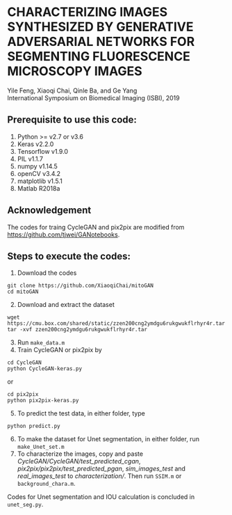 # CHARACTERIZING IMAGES SYNTHESIZED BY GENERATIVE ADVERSARIAL NETWORKS FOR SEGMENTING FLUORESCENCE MICROSCOPY IMAGES
Yile Feng, Xiaoqi Chai, Qinle Ba, and Ge Yang  
International Symposium on Biomedical Imaging (ISBI), 2019

## Prerequisite to use this code:
1. Python >= v2.7 or v3.6
2. Keras v2.2.0
3. Tensorflow v1.9.0
4. PIL v1.1.7
5. numpy v1.14.5
6. openCV v3.4.2
7. matplotlib v1.5.1
8. Matlab R2018a

## Acknowledgement
The codes for traing CycleGAN and pix2pix are modified from https://github.com/tjwei/GANotebooks.

## Steps to execute the codes:
1. Download the codes
```
git clone https://github.com/XiaoqiChai/mitoGAN
cd mitoGAN
```
2. Download and extract the dataset 
```
wget https://cmu.box.com/shared/static/zzen200cng2ymdgu6rukgwukflrhyr4r.tar
tar -xvf zzen200cng2ymdgu6rukgwukflrhyr4r.tar
```

3. Run `make_data.m`
4. Train CycleGAN or pix2pix by 
```
cd CycleGAN
python CycleGAN-keras.py
```
or
```
cd pix2pix
python pix2pix-keras.py
```
5. To predict the test data, in either folder, type
```
python predict.py
```
6. To make the dataset for Unet segmentation, in either folder, run `make_Unet_set.m`
7. To characterize the images, copy and paste 
*CycleGAN/CycleGAN/test_predicted_cgan*, 
*pix2pix/pix2pix/test_predicted_pgan*, 
*sim_images_test* 
and *real_images_test* 
to *characterization/*. 
Then run `SSIM.m` or `background_chara.m`.


Codes for Unet segmentation and IOU calculation is concluded in `unet_seg.py`.
